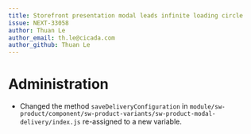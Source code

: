 ```yaml
---
title: Storefront presentation modal leads infinite loading circle
issue: NEXT-33058
author: Thuan Le
author_email: th.le@cicada.com
author_github: Thuan Le
---
```

# Administration
* Changed the method `saveDeliveryConfiguration` in `module/sw-product/component/sw-product-variants/sw-product-modal-delivery/index.js` re-assigned to a new variable.
